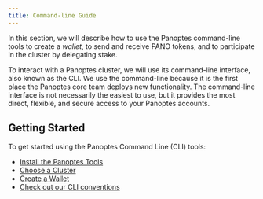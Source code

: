 ```yaml
---
title: Command-line Guide
---
```


In this section, we will describe how to use the Panoptes command-line tools to
create a _wallet_, to send and receive PANO tokens, and to participate in
the cluster by delegating stake.

To interact with a Panoptes cluster, we will use its command-line interface, also
known as the CLI. We use the command-line because it is the first place the
Panoptes core team deploys new functionality. The command-line interface is not
necessarily the easiest to use, but it provides the most direct, flexible, and
secure access to your Panoptes accounts.

## Getting Started

To get started using the Panoptes Command Line (CLI) tools:

- [Install the Panoptes Tools](cli/install-solana-cli-tools.md)
- [Choose a Cluster](cli/choose-a-cluster.md)
- [Create a Wallet](wallet-guide/cli.md)
- [Check out our CLI conventions](cli/conventions.md)
